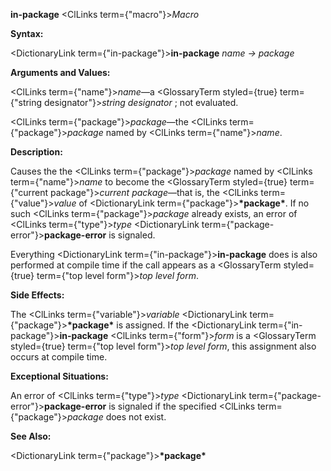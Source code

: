 **in-package** <ClLinks  term={"macro"}><i>Macro</i></ClLinks> 



**Syntax:** 



<DictionaryLink  term={"in-package"}><b>in-package</b></DictionaryLink> *name → package* 



**Arguments and Values:** 



<ClLinks  term={"name"}><i>name</i></ClLinks>—a <GlossaryTerm styled={true} term={"string designator"}><i>string designator</i></GlossaryTerm> ; not evaluated. 



<ClLinks  term={"package"}><i>package</i></ClLinks>—the <ClLinks  term={"package"}><i>package</i></ClLinks> named by <ClLinks  term={"name"}><i>name</i></ClLinks>. 



**Description:** 



Causes the the <ClLinks  term={"package"}><i>package</i></ClLinks> named by <ClLinks  term={"name"}><i>name</i></ClLinks> to become the <GlossaryTerm styled={true} term={"current package"}><i>current package</i></GlossaryTerm>—that is, the <ClLinks  term={"value"}><i>value</i></ClLinks> of <DictionaryLink  term={"package"}><b>\*package\*</b></DictionaryLink>. If no such <ClLinks  term={"package"}><i>package</i></ClLinks> already exists, an error of <ClLinks  term={"type"}><i>type</i></ClLinks> <DictionaryLink  term={"package-error"}><b>package-error</b></DictionaryLink> is signaled. 



Everything <DictionaryLink  term={"in-package"}><b>in-package</b></DictionaryLink> does is also performed at compile time if the call appears as a <GlossaryTerm styled={true} term={"top level form"}><i>top level form</i></GlossaryTerm>. 



**Side Effects:** 



The <ClLinks  term={"variable"}><i>variable</i></ClLinks> <DictionaryLink  term={"package"}><b>\*package\*</b></DictionaryLink> is assigned. If the <DictionaryLink  term={"in-package"}><b>in-package</b></DictionaryLink> <ClLinks  term={"form"}><i>form</i></ClLinks> is a <GlossaryTerm styled={true} term={"top level form"}><i>top level form</i></GlossaryTerm>, this assignment also occurs at compile time. 



**Exceptional Situations:** 



An error of <ClLinks  term={"type"}><i>type</i></ClLinks> <DictionaryLink  term={"package-error"}><b>package-error</b></DictionaryLink> is signaled if the specified <ClLinks  term={"package"}><i>package</i></ClLinks> does not exist. 



**See Also:** 



<DictionaryLink  term={"package"}><b>\*package\*</b></DictionaryLink> 







 



 



